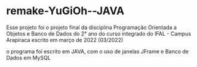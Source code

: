 # remake-YuGiOh--JAVA

Esse projeto foi o projeto final da disciplina Programação Orientada a Objetos e Banco de Dados do 2° ano do curso integrado do IFAL - Campus Arapiraca
escrito em março de 2022 (03/2022)

o programa foi escrito em JAVA, com o uso de janelas JFrame e Banco de Dados em MySQL



